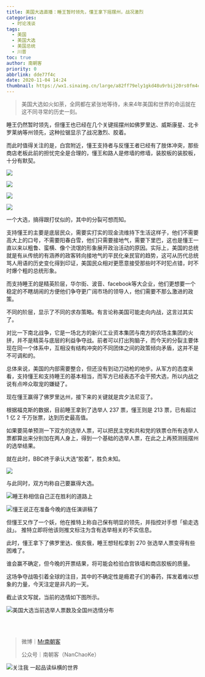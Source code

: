 ```yaml
---
title: 美国大选直播：睡王暂时领先，懂王拿下摇摆州，战况激烈
categories:
  - 时论浅谈
tags:
  - 美国
  - 美国大选
  - 美国总统
  - 川普
toc: true
author: 南朝客
priority: 0
abbrlink: dde77f4c
date: 2020-11-04 14:24
thumbnail: https://wx1.sinaimg.cn/large/a82ff79ely1gkd48u9rbij20rs0fm4c8.jpg
---
```


> 美国大选如火如荼，全网都在紧张地等待，未来4年美国和世界的命运就在这不同寻常的历史一刻。

<!-- more -->

睡王仍然暂时领先，但懂王也已经在几个关键摇摆州如佛罗里达、威斯康星、北卡罗莱纳等州领先，这种拉锯显示了战况激烈、胶着。



而此时值得关注的是，白宫附近，懂王支持者与反懂王者已经有了肢体冲突，那些商店老板此前的担忧完全是合理的，懂王和路人是修墙的修墙，装胶板的装胶板，十分有默契。



![](https://wx1.sinaimg.cn/large/a82ff79ely1gkd56wsi5bj212w0px4qq.jpg)

![](https://wx1.sinaimg.cn/large/a82ff79ely1gkd75u9pquj20zk0qokjl.jpg)

![](https://wx1.sinaimg.cn/large/a82ff79ely1gkd56uggu0j212w0t6u0y.jpg)

![](https://wx1.sinaimg.cn/large/a82ff79ely1gkd56t3pf2j212w0t6npe.jpg)



一个大选，搞得跟打仗似的，其中的分裂可想而知。



支持懂王的主要是底层民众，需要实打实的现金流维持下生活这样子，他们不需要高大上的口号，不需要阳春白雪，他们只需要接地气，需要下里巴，这也是懂王一直以来以粗鲁、蛮横、像个流氓的形象展开政治活动的原因。实际上，美国的总统就是有从传统的有涵养的政客转向接地气的平民化亲民官的趋势，这可从历代总统骂人用语的历史变化得到印证，美国民众相对更愿意接受那些时不时犯点错，时不时爆个粗的总统形象。



而支持睡王的是精英阶层，华尔街、波音、facebook等大企业，他们更想要一个稳定的不瞎胡闹的方便他们争夺更广阔市场的领导人，他们需要不那么激进的政策。



不同的阶层，显示了不同的求存策略。有言论称美国可能走向内战，这言过其实了。



对比一下南北战争，它是一场北方的新兴工业资本集团与南方的农场主集团的火拼，并不是精英与底层的利益争夺战。前者可以打出狗脑子，而今天的分裂主要体现在同一个体系中，互相没有结构冲突的不同团体之间的政策倾向矛盾，这并不是不可调和的。



总体来说，美国的内部需要整合，但还没有到动刀动枪的地步。从军方的态度来看，支持懂王和支持睡王的基本相当，而军方已经表态不会干预大选，所以内战之说有点哗众取宠的嫌疑了。



现在懂王赢得了佛罗里达州，接下来的关键就是宾夕法尼亚了。



根据福克斯的数据，目前睡王拿到了选举人 237 票，懂王则是 213 票，已有超过 1 亿 2 千万张票，达到历史最高值。



如果要简单预测一下双方的选举人票，可以把民主党和共和党的铁票仓所有选举人票都算出来分别加在两人身上，得到一个基础的选举人票，在此之上再预测摇摆州的选举结果。



就在此时，BBC终于承认大选“胶着”，胜负未知。



![](https://wx2.sinaimg.cn/large/a82ff79ely1gkd3s0pkv6j20g70320tx.jpg)



与此同时，双方均称自己要赢得大选。



![睡王称相信自己正在胜利的道路上](https://wx1.sinaimg.cn/large/a82ff79ely1gkd3xjrf3zj20gc02taay.jpg)

![懂王说正在准备今晚的连任演讲稿了](https://wx3.sinaimg.cn/large/a82ff79ely1gkd3xjm509j20g802ct9k.jpg)



但懂王又作了一个妖，他在推特上称自己保有明显的领先，并指控对手想「偷走选战」。 推特立即将他该则推文标注为含有选举相关的不实信息。



此时，懂王拿下了佛罗里达、俄亥俄，睡王想轻松拿到 270 张选举人票变得有些困难了。



谁会赢不确定，但今晚的开票结果，将可能会检验白宫铁墙和商店胶板的质量。



这场争夺战吸引着全球的注目，其中的不确定性是瘾君子们的春药，挥发着难以想象的力量，今天注定是非凡的一天。



截止该文写就，当前的选情如下图所示。



![美国大选当前选举人票数及全国州选情分布](https://wx3.sinaimg.cn/large/a82ff79ely1gkd47yj6uvj20uh0qg4iq.jpg)

<br>

<br>

> 微博｜<a href="https://weibo.com/u/2821715870">Mr南朝客</a>
>
> 公众号｜南朝客（NanChaoKe）



![关注我 一起品读纵横的世界](https://wx4.sinaimg.cn/large/a82ff79ely1gl9o9nj9koj20yf0u0wq1.jpg)